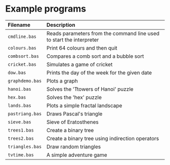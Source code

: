 # Example programs

Filename        | Description
:-------------- | :------------------------------------------------------------------
`cmdline.bas`   | Reads parameters from the command line used to start the interpreter
`colours.bas`   | Print 64 colours and then quit
`combsort.bas`  | Compares a comb sort and a bubble sort
`cricket.bas`   | Simulates a game of cricket
`dow.bas`       | Prints the day of the week for the given date
`graphdemo.bas` | Plots a graph
`hanoi.bas`     | Solves the 'Ttowers of Hanoi' puzzle
`hex.bas`       | Solves the 'hex' puzzle
`lands.bas`     | Plots a simple fractal landscape
`pastriang.bas` | Draws Pascal's triangle
`sieve.bas`     | Sieve of Eratosthenes
`trees1.bas`    | Create a binary tree
`trees2.bas`    | Create a binary tree using indirection operators
`triangles.bas` | Draw random triangles
`tvtime.bas`    | A simple adventure game
